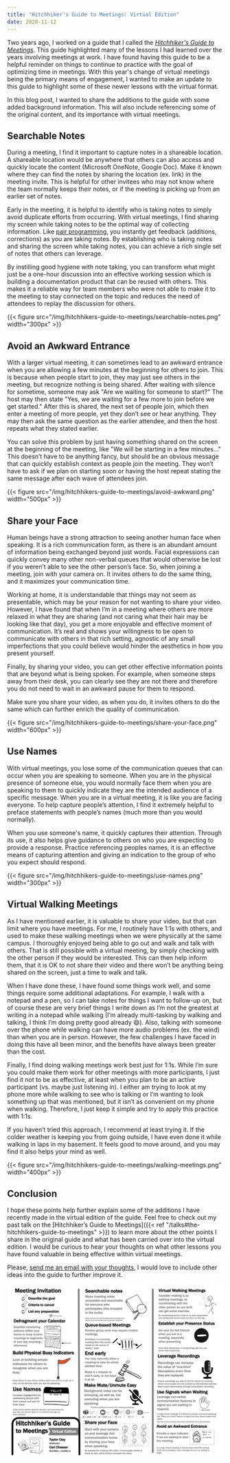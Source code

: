 ```yaml
---
title: "Hitchhiker's Guide to Meetings: Virtual Edition"
date: 2020-11-12
---
```


Two years ago, I worked on a guide that I called the _[Hitchhiker's Guide to Meetings](/guides/hitchhikers-guide-to-meetings-11-17.pdf)_. This guide highlighted many of the lessons I had learned over the years involving meetings at work. I have found having this guide to be a helpful reminder on things to continue to practice with the goal of optimizing time in meetings. With this year's change of virtual meetings being the primary means of engagement, I wanted to make an update to this guide to highlight some of these newer lessons with the virtual format.

In this blog post, I wanted to share the additions to the guide with some added background information. This will also include referencing some of the original content, and its importance with virtual meetings.

## Searchable Notes

During a meeting, I find it important to capture notes in a shareable location. A shareable location would be anywhere that others can also access and quickly locate the content (Microsoft OneNote, Google Doc). Make it known where they can find the notes by sharing the location (ex. link) in the meeting invite. This is helpful for other invitees who may not know where the team normally keeps their notes, or if the meeting is picking up from an earlier set of notes. 

Early in the meeting, it is helpful to identify who is taking notes to simply avoid duplicate efforts from occurring. With virtual meetings, I find sharing my screen while taking notes to be the optimal way of collecting information. Like [pair programming](https://en.wikipedia.org/wiki/Pair_programming), you instantly get feedback (additions, corrections) as you are taking notes. By establishing who is taking notes and sharing the screen while taking notes, you can achieve a rich single set of notes that others can leverage.

By instilling good hygiene with note taking, you can transform what might just be a one-hour discussion into an effective working session which is building a documentation product that can be reused with others. This makes it a reliable way for team members who were not able to make it to the meeting to stay connected on the topic and reduces the need of attendees to replay the discussion for others.

{{< figure src="/img/hitchhikers-guide-to-meetings/searchable-notes.png" width="300px" >}}

## Avoid an Awkward Entrance

With a larger virtual meeting, it can sometimes lead to an awkward entrance when you are allowing a few minutes at the beginning for others to join. This is because when people start to join, they may just see others in the meeting, but recognize nothing is being shared. After waiting with silence for sometime, someone may ask "Are we waiting for someone to start?" The host may then state "Yes, we are waiting for a few more to join before we get started." After this is shared, the next set of people join, which then enter a meeting of more people, yet they don’t see or hear anything. They may then ask the same question as the earlier attendee, and then the host repeats what they stated earlier.

You can solve this problem by just having something shared on the screen at the beginning of the meeting, like "We will be starting in a few minutes…" This doesn’t have to be anything fancy, but should be an obvious message that can quickly establish context as people join the meeting. They won’t have to ask if we plan on starting soon or having the host repeat stating the same message after each wave of attendees join.

{{< figure src="/img/hitchhikers-guide-to-meetings/avoid-awkward.png" width="500px" >}}

## Share your Face

Human beings have a strong attraction to seeing another human face when speaking. It is a rich communication form, as there is an abundant amount of information being exchanged beyond just words. Facial expressions can quickly convey many other non-verbal queues that would otherwise be lost if you weren’t able to see the other person’s face. So, when joining a meeting, join with your camera on. It invites others to do the same thing, and it maximizes your communication time.

Working at home, it is understandable that things may not seem as presentable, which may be your reason for not wanting to share your video. However, I have found that when I’m in a meeting where others are more relaxed in what they are sharing (and not caring what their hair may be looking like that day), you get a more enjoyable and effective moment of communication. It’s real and shows your willingness to be open to communicate with others in that rich setting, agnostic of any small imperfections that you could believe would hinder the aesthetics in how you present yourself.

Finally, by sharing your video, you can get other effective information points that are beyond what is being spoken. For example, when someone steps away from their desk, you can clearly see they are not there and therefore you do not need to wait in an awkward pause for them to respond. 

Make sure you share your video, as when you do, it invites others to do the same which can further enrich the quality of communication.

{{< figure src="/img/hitchhikers-guide-to-meetings/share-your-face.png" width="600px" >}}

## Use Names

With virtual meetings, you lose some of the communication queues that can occur when you are speaking to someone. When you are in the physical presence of someone else, you would normally face them when you are speaking to them to quickly indicate they are the intended audience of a specific message. When you are in a virtual meeting, it is like you are facing everyone. To help capture people’s attention, I find it extremely helpful to preface statements with people’s names (much more than you would normally).

When you use someone's name, it quickly captures their attention. Through its use, it also helps give guidance to others on who you are expecting to provide a response. Practice referencing peoples names, it is an effective means of capturing attention and giving an indication to the group of who you expect should respond.

{{< figure src="/img/hitchhikers-guide-to-meetings/use-names.png" width="300px" >}}

## Virtual Walking Meetings

As I have mentioned earlier, it is valuable to share your video, but that can limit where you have meetings. For me, I routinely have 1:1s with others, and used to make these walking meetings when we were physically at the same campus. I thoroughly enjoyed being able to go out and walk and talk with others. That is still possible with a virtual meeting, by simply checking with the other person if they would be interested. This can then help inform them, that it is OK to not share their video and there won’t be anything being shared on the screen, just a time to walk and talk. 

When I have done these, I have found some things work well, and some things require some additional adaptations. For example, I walk with a notepad and a pen, so I can take notes for things I want to follow-up on, but of course these are very brief things I write down as I’m not the greatest at writing in a notepad while walking (I’m already multi-tasking by walking and talking, I think I’m doing pretty good already 😄). Also, talking with someone over the phone while walking can have more audio problems (ex. the wind) than when you are in person. However, the few challenges I have faced in doing this have all been minor, and the benefits have always been greater than the cost.

Finally, I find doing walking meetings work best just for 1:1s. While I’m sure you could make them work for other meetings with more participants, I just find it not to be as effective, at least when you plan to be an active participant (vs. maybe just listening in). I either am trying to look at my phone more while walking to see who is talking or I’m wanting to look something up that was mentioned, but it isn’t as convenient on my phone when walking. Therefore, I just keep it simple and try to apply this practice with 1:1s.

If you haven’t tried this approach, I recommend at least trying it. If the colder weather is keeping you from going outside, I have even done it while walking in laps in my basement. It feels good to move around, and you may find it also helps your mind as well.

{{< figure src="/img/hitchhikers-guide-to-meetings/walking-meetings.png" width="400px" >}}

## Conclusion

I hope these points help further explain some of the additions I have recently made in the virtual edition of the guide. Feel free to check out my past talk on the [Hitchhiker’s Guide to Meetings]({{< ref "/talks#the-hitchhikers-guide-to-meetings" >}}) to learn more about the other points I share in the original guide and what has been carried over into the virtual edition. I would be curious to hear your thoughts on what other lessons you have found valuable in being effective within virtual meetings. 

Please, [send me an email with your thoughts](mailto:cchesser@gmail.com), I would love to include other ideas into the guide to further improve it. 

[![](/img/hitchhikers-guide-to-meetings-virtual-edition-guide.png)](/guides/hitchhikers-guide-to-meetings-virtual-edition.pdf)
